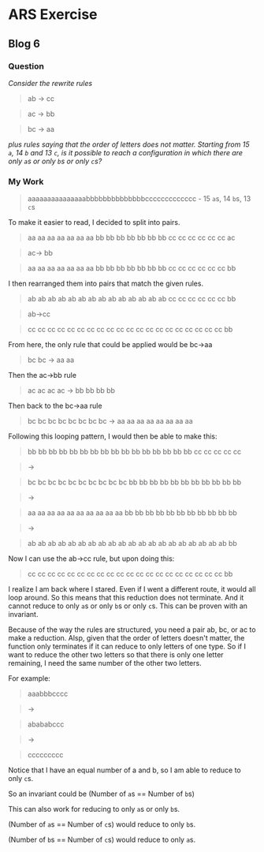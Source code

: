 # ARS Exercise
## Blog 6

### Question

*Consider the rewrite rules*

> ab -> cc

> ac -> bb

> bc -> aa

*plus rules saying that the order of letters does not matter. Starting from 15 `a`, 14 `b` and 13 `c`, is it possible to reach a configuration in which there are only `a`s or only `b`s or only `c`s?*

### My Work
> aaaaaaaaaaaaaaabbbbbbbbbbbbbbccccccccccccc - 15 `a`s, 14 `b`s, 13 `c`s


To make it easier to read, I decided to split into pairs.

> aa aa aa aa aa aa aa bb bb bb bb bb bb bb cc cc cc cc cc cc ac

> ac-> bb

> aa aa aa aa aa aa aa bb bb bb bb bb bb bb cc cc cc cc cc cc bb

I then rearranged them into pairs that match the given rules.

> ab ab ab ab ab ab ab ab ab ab ab ab ab ab cc cc cc cc cc cc bb

> ab->cc

> cc cc cc cc cc cc cc cc cc cc cc cc cc cc cc cc cc cc cc cc bb

From here, the only rule that could be applied would be bc->aa

> bc bc -> aa aa

Then the ac->bb rule

> ac ac ac ac -> bb bb bb bb

Then back to the bc->aa rule

> bc bc bc bc bc bc bc bc -> aa aa aa aa aa aa aa aa

Following this looping pattern, I would then be able to make this:

> bb bb bb bb bb bb bb bb bb bb bb bb bb bb bb bb cc cc cc cc cc

> ->

> bc bc bc bc bc bc bc bc bc bc bb bb bb bb bb bb bb bb bb bb bb

> ->

> aa aa aa aa aa aa aa aa aa aa bb bb bb bb bb bb bb bb bb bb bb

> ->

> ab ab ab ab ab ab ab ab ab ab ab ab ab ab ab ab ab ab ab ab bb

Now I can use the ab->cc rule, but upon doing this:

> cc cc cc cc cc cc cc cc cc cc cc cc cc cc cc cc cc cc cc cc bb

I realize I am back where I stared. Even if I went a different route, it would all loop around. So this means that this reduction does not terminate. And it cannot reduce to only `a`s or only `b`s or only `c`s. This can be proven with an invariant.

Because of the way the rules are structured, you need a pair ab, bc, or ac to make a reduction. Alsp, given that the order of letters doesn't matter, the function only terminates if it can reduce to only letters of one type. So if I want to reduce the other two letters so that there is only one letter remaining, I need the same number of the other two letters.

For example:

> aaabbbcccc

> ->

> abababccc

> ->

> ccccccccc

Notice that I have an equal number of a and b, so I am able to reduce to only `c`s.

So an invariant could be (Number of `a`s == Number of `b`s)

This can also work for reducing to only `a`s or only `b`s.

(Number of `a`s == Number of `c`s) would reduce to only `b`s.

(Number of `b`s == Number of `c`s) would reduce to only `a`s.
